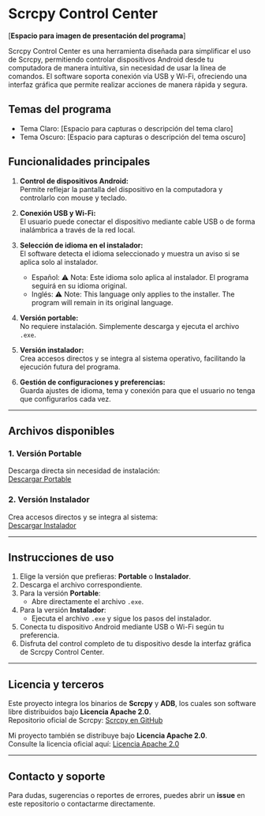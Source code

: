# Scrcpy Control Center

[**Espacio para imagen de presentación del programa**]

Scrcpy Control Center es una herramienta diseñada para simplificar el uso de Scrcpy, permitiendo controlar dispositivos Android desde tu computadora de manera intuitiva, sin necesidad de usar la línea de comandos. El software soporta conexión vía USB y Wi-Fi, ofreciendo una interfaz gráfica que permite realizar acciones de manera rápida y segura.

## Temas del programa

- Tema Claro: [Espacio para capturas o descripción del tema claro]  
- Tema Oscuro: [Espacio para capturas o descripción del tema oscuro]  

## Funcionalidades principales

1. **Control de dispositivos Android:**  
   Permite reflejar la pantalla del dispositivo en la computadora y controlarlo con mouse y teclado.

2. **Conexión USB y Wi-Fi:**  
   El usuario puede conectar el dispositivo mediante cable USB o de forma inalámbrica a través de la red local.

3. **Selección de idioma en el instalador:**  
   El software detecta el idioma seleccionado y muestra un aviso si se aplica solo al instalador.  
   - Español: ⚠ Nota: Este idioma solo aplica al instalador. El programa seguirá en su idioma original.  
   - Inglés: ⚠ Note: This language only applies to the installer. The program will remain in its original language.

4. **Versión portable:**  
   No requiere instalación. Simplemente descarga y ejecuta el archivo `.exe`.

5. **Versión instalador:**  
   Crea accesos directos y se integra al sistema operativo, facilitando la ejecución futura del programa.

6. **Gestión de configuraciones y preferencias:**  
   Guarda ajustes de idioma, tema y conexión para que el usuario no tenga que configurarlos cada vez.

---

## Archivos disponibles

### 1. Versión Portable
Descarga directa sin necesidad de instalación:  
[Descargar Portable](https://github.com/tuusuario/tu-repo/raw/main/ScrcpyControlCenter_Portable.exe)

### 2. Versión Instalador
Crea accesos directos y se integra al sistema:  
[Descargar Instalador](https://github.com/tuusuario/tu-repo/raw/main/ScrcpyControlCenter_Installer.exe)

---

## Instrucciones de uso

1. Elige la versión que prefieras: **Portable** o **Instalador**.  
2. Descarga el archivo correspondiente.  
3. Para la versión **Portable**:  
   - Abre directamente el archivo `.exe`.  
4. Para la versión **Instalador**:  
   - Ejecuta el archivo `.exe` y sigue los pasos del instalador.  
5. Conecta tu dispositivo Android mediante USB o Wi-Fi según tu preferencia.  
6. Disfruta del control completo de tu dispositivo desde la interfaz gráfica de Scrcpy Control Center.

---

## Licencia y terceros

Este proyecto integra los binarios de **Scrcpy** y **ADB**, los cuales son software libre distribuidos bajo **Licencia Apache 2.0**.  
Repositorio oficial de Scrcpy: [Scrcpy en GitHub](https://github.com/Genymobile/scrcpy)

Mi proyecto también se distribuye bajo **Licencia Apache 2.0**.  
Consulte la licencia oficial aquí: [Licencia Apache 2.0](https://www.apache.org/licenses/LICENSE-2.0)

---

## Contacto y soporte

Para dudas, sugerencias o reportes de errores, puedes abrir un **issue** en este repositorio o contactarme directamente.

